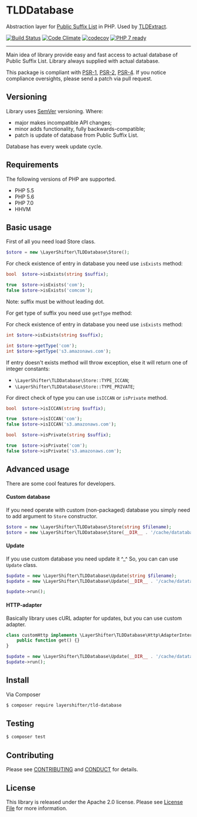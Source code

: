 # TLDDatabase

Abstraction layer for [Public Suffix List](https://publicsuffix.org/) in PHP. Used by [TLDExtract](https://github.com/layershifter/TLDExtract).

[![Build Status](https://travis-ci.org/layershifter/TLDDatabase.svg)](https://travis-ci.org/layershifter/TLDDatabase) [![Code Climate](https://codeclimate.com/github/layershifter/TLDDatabase/badges/gpa.svg)](https://codeclimate.com/github/layershifter/TLDDatabase) [![codecov](https://codecov.io/gh/layershifter/TLDDatabase/branch/master/graph/badge.svg)](https://codecov.io/gh/layershifter/TLDDatabase) [![PHP 7 ready](http://php7ready.timesplinter.ch/layershifter/TLDDatabase/master/badge.svg)](https://travis-ci.org/layershifter/TLDDatabase)

---

Main idea of library provide easy and fast access to actual database of Public Suffix List. Library always supplied with actual database. 

This package is compliant with [PSR-1][], [PSR-2][], [PSR-4][]. If you notice compliance oversights, please send a patch via pull request.

## Versioning

Library uses [SemVer](http://semver.org/) versioning. Where:
 - major makes incompatible API changes;
 - minor adds functionality, fully backwards-compatible;
 - patch is update of database from Public Suffix List.
 
Database has every week update cycle.

## Requirements

The following versions of PHP are supported.

* PHP 5.5
* PHP 5.6
* PHP 7.0
* HHVM

## Basic usage

First of all you need load Store class.
```php
$store = new \LayerShifter\TLDDatabase\Store();
```

For check existence of entry in database you need use `isExists` method:
```php
bool  $store->isExists(string $suffix);

true  $store->isExists('com');
false $store->isExists('comcom');
``` 

Note: suffix must be without leading dot.

For get type of suffix you need use `getType` method:

For check existence of entry in database you need use `isExists` method:
```php
int $store->isExists(string $suffix);

int $store->getType('com');
int $store->getType('s3.amazonaws.com');
```

If entry doesn't exists method will throw exception, else it will return one of integer constants:
- ```\LayerShifter\TLDDatabase\Store::TYPE_ICCAN```;
- ```\LayerShifter\TLDDatabase\Store::TYPE_PRIVATE```;

For direct check of type you can use `isICCAN` or `isPrivate` method.
```php
bool  $store->isICCAN(string $suffix);

true  $store->isICCAN('com');
false $store->isICCAN('s3.amazonaws.com');

bool  $store->isPrivate(string $suffix);

true  $store->isPrivate('com');
false $store->isPrivate('s3.amazonaws.com');
```

## Advanced usage

There are some cool features for developers.

#### Custom database

If you need operate with custom (non-packaged) database you simply need to add argument to `Store` constructor.
```php
$store = new \LayerShifter\TLDDatabase\Store(string $filename);
$store = new \LayerShifter\TLDDatabase\Store(__DIR__ . '/cache/datatabase.php');
```

#### Update

If you use custom database you need update it ^_^ So, you can can use `Update` class.
```php
$update = new \LayerShifter\TLDDatabase\Update(string $filename);
$update = new \LayerShifter\TLDDatabase\Update(__DIR__ . '/cache/datatabase.php');

$update->run();
```

#### HTTP-adapter

Basically library uses cURL adapter for updates, but you can use custom adapter.

```php
class customHttp implements \LayerShifter\TLDDatabase\Http\AdapterInterface {
    public function get() {} 
}

$update = new \LayerShifter\TLDDatabase\Update(__DIR__ . '/cache/datatabase.php', 'customHttp');
$update->run();
```

## Install

Via Composer

``` bash
$ composer require layershifter/tld-database
```

## Testing
``` bash
$ composer test
```

## Contributing

Please see [CONTRIBUTING](CONTRIBUTING.md) and [CONDUCT](CONDUCT.md) for details.

## License

This library is released under the Apache 2.0 license. Please see [License File](LICENSE) for more information.

[PSR-1]: https://github.com/php-fig/fig-standards/blob/master/accepted/PSR-1-basic-coding-standard.md
[PSR-2]: https://github.com/php-fig/fig-standards/blob/master/accepted/PSR-2-coding-style-guide.md
[PSR-4]: https://github.com/php-fig/fig-standards/blob/master/accepted/PSR-4-autoloader.md